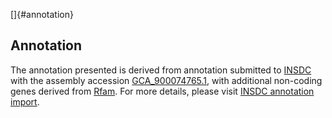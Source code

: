 []{#annotation}

Annotation
----------

The annotation presented is derived from annotation submitted to
[INSDC](http://www.insdc.org) with the assembly accession
[GCA\_900074765.1](http://www.ebi.ac.uk/ena/data/view/GCA_900074765.1),
with additional non-coding genes derived from
[Rfam](http://rfam.xfam.org/). For more details, please visit [INSDC
annotation
import](http://ensemblgenomes.org/info/data/insdc_annotation).
